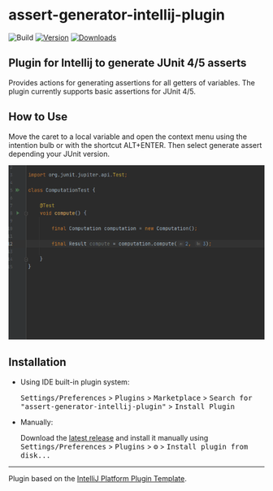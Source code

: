# assert-generator-intellij-plugin

![Build](https://github.com/jbardel/assert-generator-intellij-plugin/workflows/Build/badge.svg)
[![Version](https://img.shields.io/jetbrains/plugin/v/PLUGIN_ID.svg)](https://plugins.jetbrains.com/plugin/16567-assert-generator)
[![Downloads](https://img.shields.io/jetbrains/plugin/d/PLUGIN_ID.svg)](https://plugins.jetbrains.com/plugin/16567-assert-generator)

<!-- Plugin description -->
## Plugin for Intellij to generate JUnit 4/5 asserts

Provides actions for generating assertions for all getters of variables.
The plugin currently supports basic assertions for JUnit 4/5.

## How to Use
Move the caret to a local variable and open the context menu using the intention bulb or with the shortcut ALT+ENTER.
Then select generate assert depending your JUnit version.

<!-- Plugin description end -->

![](docs/assets/demo.gif)

## Installation

- Using IDE built-in plugin system:
  
  <kbd>Settings/Preferences</kbd> > <kbd>Plugins</kbd> > <kbd>Marketplace</kbd> > <kbd>Search for "assert-generator-intellij-plugin"</kbd> >
  <kbd>Install Plugin</kbd>
  
- Manually:

  Download the [latest release](https://github.com/jbardel/assert-generator-intellij-plugin/releases/latest) and install it manually using
  <kbd>Settings/Preferences</kbd> > <kbd>Plugins</kbd> > <kbd>⚙️</kbd> > <kbd>Install plugin from disk...</kbd>

---
Plugin based on the [IntelliJ Platform Plugin Template][template].

[template]: https://github.com/JetBrains/intellij-platform-plugin-template
